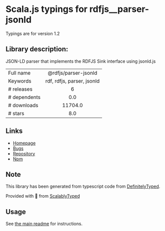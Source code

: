 
# Scala.js typings for rdfjs__parser-jsonld

Typings are for version 1.2

## Library description:
JSON-LD parser that implements the RDFJS Sink interface using jsonld.js

|                    |                 |
| ------------------ | :-------------: |
| Full name          | @rdfjs/parser-jsonld |
| Keywords           | rdf, rdfjs, parser, jsonld |
| # releases         | 6 |
| # dependents       | 0.0 |
| # downloads        | 11704.0 |
| # stars            | 8.0 |

## Links
- [Homepage](https://github.com/rdfjs-base/parser-jsonld)
- [Bugs](https://github.com/rdfjs-base/parser-jsonld/issues)
- [Repository](https://github.com/rdfjs-base/parser-jsonld)
- [Npm](https://www.npmjs.com/package/%40rdfjs%2Fparser-jsonld)
    


## Note
This library has been generated from typescript code from [DefinitelyTyped](https://definitelytyped.org).

Provided with :purple_heart: from [ScalablyTyped](https://github.com/oyvindberg/ScalablyTyped)

## Usage
See [the main readme](../../readme.md) for instructions.


